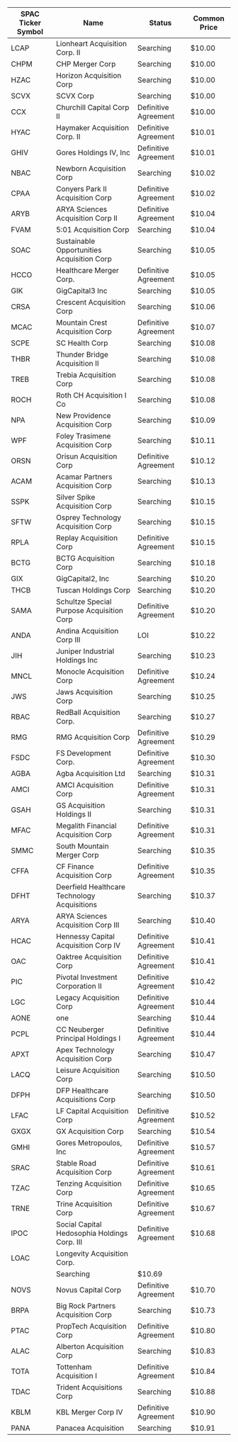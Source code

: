SPAC Ticker Symbol | Name                                         | Status               | Common Price 
------------------ | -------------------------------------------- | -------------------- | -------------
LCAP               | Lionheart Acquisition Corp. II               | Searching            | $10.00       
CHPM               | CHP Merger Corp                              | Searching            | $10.00       
HZAC               | Horizon Acquisition Corp                     | Searching            | $10.00       
SCVX               | SCVX Corp                                    | Searching            | $10.00       
CCX                | Churchill Capital Corp II                    | Definitive Agreement | $10.00       
HYAC               | Haymaker Acquisition Corp. II                | Definitive Agreement | $10.01       
GHIV               | Gores Holdings IV, Inc                       | Definitive Agreement | $10.01       
NBAC               | Newborn Acquisition Corp                     | Searching            | $10.02       
CPAA               | Conyers Park II Acquisition Corp             | Definitive Agreement | $10.02       
ARYB               | ARYA Sciences Acquisition Corp II            | Definitive Agreement | $10.04       
FVAM               | 5:01 Acquisition Corp                        | Searching            | $10.04       
SOAC               | Sustainable Opportunities Acquisition Corp   | Searching            | $10.05       
HCCO               | Healthcare Merger Corp.                      | Definitive Agreement | $10.05       
GIK                | GigCapital3 Inc                              | Searching            | $10.05       
CRSA               | Crescent Acquisition Corp                    | Searching            | $10.06       
MCAC               | Mountain Crest Acquisition Corp              | Definitive Agreement | $10.07       
SCPE               | SC Health Corp                               | Searching            | $10.08       
THBR               | Thunder Bridge Acquisition II                | Searching            | $10.08       
TREB               | Trebia Acquisition Corp                      | Searching            | $10.08       
ROCH               | Roth CH Acquisition I Co                     | Searching            | $10.08       
NPA                | New Providence Acquisition Corp              | Searching            | $10.09       
WPF                | Foley Trasimene Acquisition Corp             | Searching            | $10.11       
ORSN               | Orisun Acquisition Corp                      | Definitive Agreement | $10.12       
ACAM               | Acamar Partners Acquisition Corp             | Searching            | $10.13       
SSPK               | Silver Spike Acquisition Corp                | Searching            | $10.15       
SFTW               | Osprey Technology Acquisition Corp           | Searching            | $10.15       
RPLA               | Replay Acquisition Corp                      | Definitive Agreement | $10.15       
BCTG               | BCTG Acquisition Corp                        | Searching            | $10.18       
GIX                | GigCapital2, Inc                             | Searching            | $10.20       
THCB               | Tuscan Holdings Corp                         | Searching            | $10.20       
SAMA               | Schultze Special Purpose Acquisition Corp    | Definitive Agreement | $10.20       
ANDA               | Andina Acquisition Corp III                  | LOI                  | $10.22       
JIH                | Juniper Industrial Holdings Inc              | Searching            | $10.23       
MNCL               | Monocle Acquisition Corp                     | Definitive Agreement | $10.24       
JWS                | Jaws Acquisition Corp                        | Searching            | $10.25       
RBAC               | RedBall Acquisition Corp.                    | Searching            | $10.27       
RMG                | RMG Acquisition Corp                         | Definitive Agreement | $10.29       
FSDC               | FS Development Corp.                         | Definitive Agreement | $10.30       
AGBA               | Agba Acquisition Ltd                         | Searching            | $10.31       
AMCI               | AMCI Acquisition Corp                        | Definitive Agreement | $10.31       
GSAH               | GS Acquisition Holdings II                   | Searching            | $10.31       
MFAC               | Megalith Financial Acquisition Corp          | Definitive Agreement | $10.31       
SMMC               | South Mountain Merger Corp                   | Searching            | $10.35       
CFFA               | CF Finance Acquisition Corp                  | Definitive Agreement | $10.35       
DFHT               | Deerfield Healthcare Technology Acquisitions | Searching            | $10.37       
ARYA               | ARYA Sciences Acquisition Corp III           | Searching            | $10.40       
HCAC               | Hennessy Capital Acquisition Corp IV         | Definitive Agreement | $10.41       
OAC                | Oaktree Acquisition Corp                     | Definitive Agreement | $10.41       
PIC                | Pivotal Investment Corporation II            | Definitive Agreement | $10.42       
LGC                | Legacy Acquisition Corp                      | Definitive Agreement | $10.44       
AONE               | one                                          | Searching            | $10.44       
PCPL               | CC Neuberger Principal Holdings I            | Definitive Agreement | $10.44       
APXT               | Apex Technology Acquisition Corp             | Searching            | $10.47       
LACQ               | Leisure Acquisition Corp                     | Searching            | $10.50       
DFPH               | DFP Healthcare Acquisitions Corp             | Searching            | $10.50       
LFAC               | LF Capital Acquisition Corp                  | Definitive Agreement | $10.52       
GXGX               | GX Acquisition Corp                          | Searching            | $10.54       
GMHI               | Gores Metropoulos, Inc                       | Definitive Agreement | $10.57       
SRAC               | Stable Road Acquisition Corp                 | Definitive Agreement | $10.61       
TZAC               | Tenzing Acquisition Corp                     | Definitive Agreement | $10.65       
TRNE               | Trine Acquisition Corp                       | Definitive Agreement | $10.67       
IPOC               | Social Capital Hedosophia Holdings Corp. III | Definitive Agreement | $10.68       
LOAC               | Longevity Acquisition Corp.
                 | Searching            | $10.69       
NOVS               | Novus Capital Corp                           | Definitive Agreement | $10.70       
BRPA               | Big Rock Partners Acquisition Corp           | Searching            | $10.73       
PTAC               | PropTech Acquisition Corp                    | Definitive Agreement | $10.80       
ALAC               | Alberton Acquisition Corp                    | Searching            | $10.83       
TOTA               | Tottenham Acquisition I                      | Definitive Agreement | $10.84       
TDAC               | Trident Acquisitions Corp                    | Searching            | $10.88       
KBLM               | KBL Merger Corp IV                           | Definitive Agreement | $10.90       
PANA               | Panacea Acquisition                          | Searching            | $10.91       
